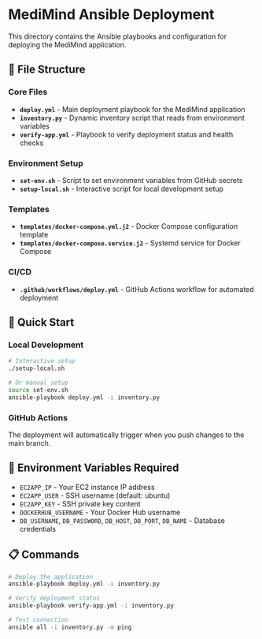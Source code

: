 # MediMind Ansible Deployment

This directory contains the Ansible playbooks and configuration for deploying the MediMind application.

## 📁 File Structure

### Core Files

- **`deploy.yml`** - Main deployment playbook for the MediMind application
- **`inventory.py`** - Dynamic inventory script that reads from environment variables
- **`verify-app.yml`** - Playbook to verify deployment status and health checks

### Environment Setup

- **`set-env.sh`** - Script to set environment variables from GitHub secrets
- **`setup-local.sh`** - Interactive script for local development setup

### Templates

- **`templates/docker-compose.yml.j2`** - Docker Compose configuration template
- **`templates/docker-compose.service.j2`** - Systemd service for Docker Compose

### CI/CD

- **`.github/workflows/deploy.yml`** - GitHub Actions workflow for automated deployment

## 🚀 Quick Start

### Local Development

```bash
# Interactive setup
./setup-local.sh

# Or manual setup
source set-env.sh
ansible-playbook deploy.yml -i inventory.py
```

### GitHub Actions

The deployment will automatically trigger when you push changes to the main branch.

## 🔧 Environment Variables Required

- `EC2APP_IP` - Your EC2 instance IP address
- `EC2APP_USER` - SSH username (default: ubuntu)
- `EC2APP_KEY` - SSH private key content
- `DOCKERHUB_USERNAME` - Your Docker Hub username
- `DB_USERNAME`, `DB_PASSWORD`, `DB_HOST`, `DB_PORT`, `DB_NAME` - Database credentials

## 📋 Commands

```bash
# Deploy the application
ansible-playbook deploy.yml -i inventory.py

# Verify deployment status
ansible-playbook verify-app.yml -i inventory.py

# Test connection
ansible all -i inventory.py -m ping
```
